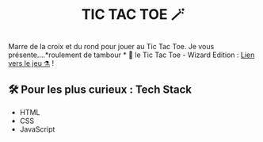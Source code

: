 # <p align="center">TIC TAC TOE 🪄 </p> 

Marre de la croix et du rond pour jouer au Tic Tac Toe. Je vous présente....*roulement de tambour * 🥁 
le Tic Tac Toe - Wizard Edition : [Lien vers le jeu ⚗️](https://jessicatroilo.github.io/tic-tac-toe/) ! 

        
## 🛠️ Pour les plus curieux :  Tech Stack
- HTML
- CSS
- JavaScript

